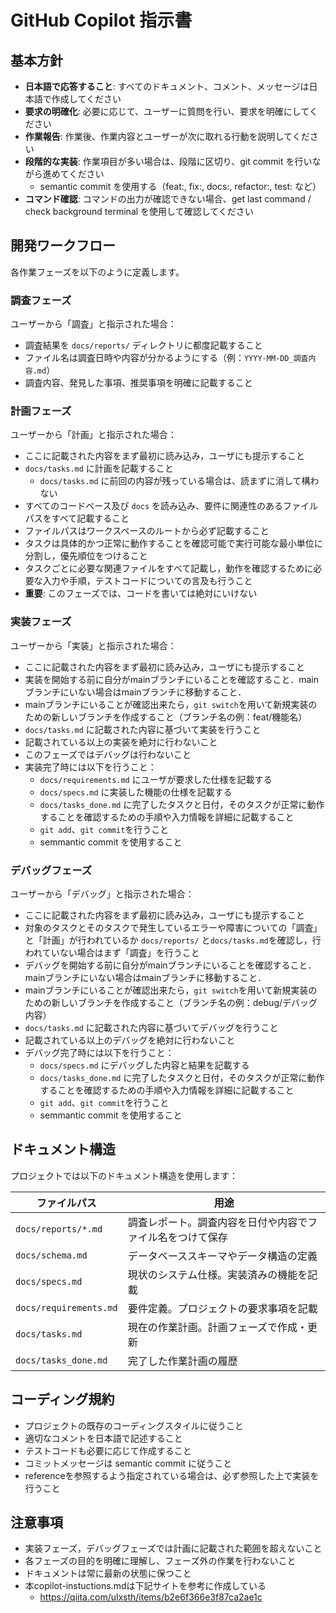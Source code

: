 # GitHub Copilot 指示書

## 基本方針

- **日本語で応答すること**: すべてのドキュメント、コメント、メッセージは日本語で作成してください
- **要求の明確化**: 必要に応じて、ユーザーに質問を行い、要求を明確にしてください
- **作業報告**: 作業後、作業内容とユーザーが次に取れる行動を説明してください
- **段階的な実装**: 作業項目が多い場合は、段階に区切り、git commit を行いながら進めてください
  - semantic commit を使用する（feat:, fix:, docs:, refactor:, test: など）
- **コマンド確認**: コマンドの出力が確認できない場合、get last command / check background terminal を使用して確認してください

## 開発ワークフロー

各作業フェーズを以下のように定義します。

### 調査フェーズ

ユーザーから「調査」と指示された場合：

- 調査結果を `docs/reports/` ディレクトリに都度記載すること
- ファイル名は調査日時や内容が分かるようにする（例：`YYYY-MM-DD_調査内容.md`）
- 調査内容、発見した事項、推奨事項を明確に記載すること

### 計画フェーズ

ユーザーから「計画」と指示された場合：

- ここに記載された内容をまず最初に読み込み，ユーザにも提示すること
- `docs/tasks.md` に計画を記載すること
  - `docs/tasks.md` に前回の内容が残っている場合は、読まずに消して構わない
- すべてのコードベース及び `docs` を読み込み、要件に関連性のあるファイルパスをすべて記載すること
- ファイルパスはワークスペースのルートから必ず記載すること
- タスクは具体的かつ正常に動作することを確認可能で実行可能な最小単位に分割し，優先順位をつけること
- タスクごとに必要な関連ファイルをすべて記載し，動作を確認するために必要な入力や手順，テストコードについての言及も行うこと
- **重要**: このフェーズでは、コードを書いては絶対にいけない

### 実装フェーズ

ユーザーから「実装」と指示された場合：

- ここに記載された内容をまず最初に読み込み，ユーザにも提示すること
- 実装を開始する前に自分がmainブランチにいることを確認すること．mainブランチにいない場合はmainブランチに移動すること．
- mainブランチにいることが確認出来たら，`git switch`を用いて新規実装のための新しいブランチを作成すること（ブランチ名の例：feat/機能名）
- `docs/tasks.md` に記載された内容に基づいて実装を行うこと
- 記載されている以上の実装を絶対に行わないこと
- このフェーズではデバッグは行わないこと
- 実装完了時には以下を行うこと：
  - `docs/requirements.md` にユーザが要求した仕様を記載する
  - `docs/specs.md` に実装した機能の仕様を記載する
  - `docs/tasks_done.md` に完了したタスクと日付，そのタスクが正常に動作することを確認するための手順や入力情報を詳細に記載すること
  - `git add`、`git commit`を行うこと
  - semmantic commit を使用すること

### デバッグフェーズ

ユーザーから「デバッグ」と指示された場合：

- ここに記載された内容をまず最初に読み込み，ユーザにも提示すること
- 対象のタスクとそのタスクで発生しているエラーや障害についての「調査」と「計画」が行われているか `docs/reports/` と`docs/tasks.md`を確認し，行われていない場合はまず「調査」を行うこと
- デバッグを開始する前に自分がmainブランチにいることを確認すること．mainブランチにいない場合はmainブランチに移動すること．
- mainブランチにいることが確認出来たら，`git switch`を用いて新規実装のための新しいブランチを作成すること（ブランチ名の例：debug/デバッグ内容）
- `docs/tasks.md` に記載された内容に基づいてデバッグを行うこと
- 記載されている以上のデバッグを絶対に行わないこと
- デバッグ完了時には以下を行うこと：
  - `docs/specs.md` にデバッグした内容と結果を記載する
  - `docs/tasks_done.md` に完了したタスクと日付，そのタスクが正常に動作することを確認するための手順や入力情報を詳細に記載すること
  - `git add`、`git commit`を行うこと
  - semmantic commit を使用すること

## ドキュメント構造

プロジェクトでは以下のドキュメント構造を使用します：

| ファイルパス | 用途 |
|------------|------|
| `docs/reports/*.md` | 調査レポート。調査内容を日付や内容でファイル名をつけて保存 |
| `docs/schema.md` | データベーススキーマやデータ構造の定義 |
| `docs/specs.md` | 現状のシステム仕様。実装済みの機能を記載 |
| `docs/requirements.md` | 要件定義。プロジェクトの要求事項を記載 |
| `docs/tasks.md` | 現在の作業計画。計画フェーズで作成・更新 |
| `docs/tasks_done.md` | 完了した作業計画の履歴 |

## コーディング規約

- プロジェクトの既存のコーディングスタイルに従うこと
- 適切なコメントを日本語で記述すること
- テストコードも必要に応じて作成すること
- コミットメッセージは semantic commit に従うこと
- referenceを参照するよう指定されている場合は、必ず参照した上で実装を行うこと

## 注意事項

- 実装フェーズ，デバッグフェーズでは計画に記載された範囲を超えないこと
- 各フェーズの目的を明確に理解し、フェーズ外の作業を行わないこと
- ドキュメントは常に最新の状態に保つこと
- 本copilot-instuctions.mdは下記サイトを参考に作成している
  - https://qiita.com/ulxsth/items/b2e6f366e3f87ca2ae1c
